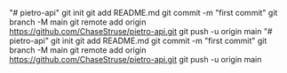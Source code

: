 "# pietro-api"  git init git add README.md git commit -m "first commit" git branch -M main git remote add origin https://github.com/ChaseStruse/pietro-api.git git push -u origin main
"# pietro-api"  git init git add README.md git commit -m "first commit" git branch -M main git remote add origin https://github.com/ChaseStruse/pietro-api.git git push -u origin main
